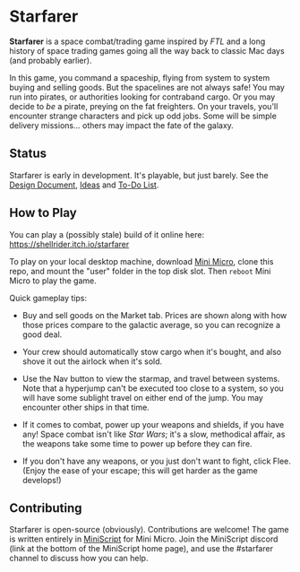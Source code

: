 # Starfarer

**Starfarer** is a space combat/trading game inspired by _FTL_ and a long history of space trading games going all the way back to classic Mac days (and probably earlier).

In this game, you command a spaceship, flying from system to system buying and selling goods.  But the spacelines are not always safe!  You may run into pirates, or authorities looking for contraband cargo.  Or you may decide to _be_ a pirate, preying on the fat freighters.  On your travels, you'll encounter strange characters and pick up odd jobs.  Some will be simple delivery missions... others may impact the fate of the galaxy.

## Status

Starfarer is early in development.  It's playable, but just barely.  See the [Design Document](notes/DESIGNDOCUMENT.md), [Ideas](notes/IDEAS.md) and [To-Do List](notes/TODO.md).

## How to Play

You can play a (possibly stale) build of it online here: https://shellrider.itch.io/starfarer

To play on your local desktop machine, download [Mini Micro](https://miniscript.org/MiniMicro), clone this repo, and mount the "user" folder in the top disk slot.  Then `reboot` Mini Micro to play the game.

Quick gameplay tips:

- Buy and sell goods on the Market tab.  Prices are shown along with how those prices compare to the galactic average, so you can recognize a good deal.

- Your crew should automatically stow cargo when it's bought, and also shove it out the airlock when it's sold.

- Use the Nav button to view the starmap, and travel between systems.  Note that a hyperjump can't be executed too close to a system, so you will have some sublight travel on either end of the jump.  You may encounter other ships in that time.

- If it comes to combat, power up your weapons and shields, if you have any!  Space combat isn't like _Star Wars_; it's a slow, methodical affair, as the weapons take some time to power up before they can fire.

- If you don't have any weapons, or you just don't want to fight, click Flee.  (Enjoy the ease of your escape; this will get harder as the game develops!)

## Contributing

Starfarer is open-source (obviously).  Contributions are welcome!  The game is written entirely in [MiniScript](https://miniscript.org) for Mini Micro.  Join the MiniScript discord (link at the bottom of the MiniScript home page), and use the #starfarer channel to discuss how you can help.
